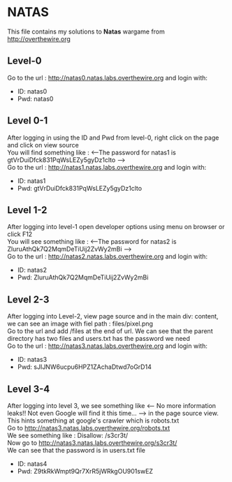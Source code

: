  # NATAS
This file contains my solutions to **Natas** wargame from http://overthewire.org
## Level-0
Go to the url : http://natas0.natas.labs.overthewire.org and login with:
* ID: natas0
* Pwd: natas0
## Level 0-1
After logging in using the ID and Pwd from level-0, right click on the page and click on view source <br />
You will find something like : <--The password for natas1 is gtVrDuiDfck831PqWsLEZy5gyDz1clto --> <br />
Go to the url : http://natas1.natas.labs.overthewire.org and login with:
* ID: natas1
* Pwd: gtVrDuiDfck831PqWsLEZy5gyDz1clto
## Level 1-2
After logging into level-1 open developer options using menu on browser or click F12<br />
You will see something like : <--The password for natas2 is ZluruAthQk7Q2MqmDeTiUij2ZvWy2mBi --> <br />
Go to the url : http://natas2.natas.labs.overthewire.org and login with:
* ID: natas2
* Pwd: ZluruAthQk7Q2MqmDeTiUij2ZvWy2mBi
## Level 2-3
After logging into Level-2, view page source and in the main div: content, we can see an image with fiel path : files/pixel.png <br />
Go to the url and add /files at the end of url. We can see that the parent directory has two files and users.txt has the password we need <br />
Go to the url : http://natas3.natas.labs.overthewire.org and login with:
* ID: natas3
* Pwd: sJIJNW6ucpu6HPZ1ZAchaDtwd7oGrD14
## Level 3-4
After logging into level 3, we see something like <-- No more information leaks!! Not even Google will find it this time... --> in the page source view. This hints something at google's crawler which is robots.txt <br />
Go to http://natas3.natas.labs.overthewire.org/robots.txt<br />
We see something like : Disallow: /s3cr3t/ <br />
Now go to http://natas3.natas.labs.overthewire.org/s3cr3t/<br />
We can see that the password is in users.txt file 
* ID: natas4
* Pwd: Z9tkRkWmpt9Qr7XrR5jWRkgOU901swEZ
